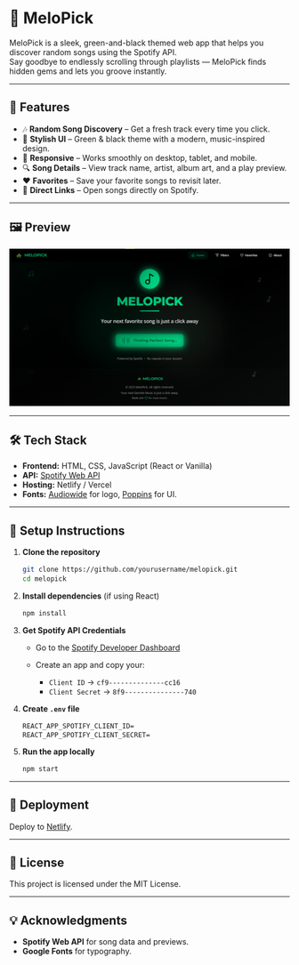 # 🎵 MeloPick

MeloPick is a sleek, green-and-black themed web app that helps you discover random songs using the Spotify API.  
Say goodbye to endlessly scrolling through playlists — MeloPick finds hidden gems and lets you groove instantly.

---

## 🌟 Features

- 🎶 **Random Song Discovery** – Get a fresh track every time you click.
- 🎨 **Stylish UI** – Green & black theme with a modern, music-inspired design.
- 📱 **Responsive** – Works smoothly on desktop, tablet, and mobile.
- 🔍 **Song Details** – View track name, artist, album art, and a play preview.
- ❤️ **Favorites** – Save your favorite songs to revisit later.
- 🔗 **Direct Links** – Open songs directly on Spotify.

---

## 🖼 Preview
![MeloPick Screenshot](./melopick.png)

---

## 🛠 Tech Stack

- **Frontend:** HTML, CSS, JavaScript (React or Vanilla)
- **API:** [Spotify Web API](https://developer.spotify.com/documentation/web-api/)
- **Hosting:** Netlify / Vercel
- **Fonts:** [Audiowide](https://fonts.google.com/specimen/Audiowide) for logo, [Poppins](https://fonts.google.com/specimen/Poppins) for UI.

---

## 🔑 Setup Instructions

1. **Clone the repository**
   ```bash
   git clone https://github.com/yourusername/melopick.git
   cd melopick
   ```

2. **Install dependencies** (if using React)

   ```bash
   npm install
   ```

3. **Get Spotify API Credentials**

   * Go to the [Spotify Developer Dashboard](https://developer.spotify.com/dashboard/)
   * Create an app and copy your:

     * `Client ID` → `cf9--------------cc16`
     * `Client Secret` → `8f9---------------740`

4. **Create `.env` file**

   ```env
   REACT_APP_SPOTIFY_CLIENT_ID=
   REACT_APP_SPOTIFY_CLIENT_SECRET=
   ```

5. **Run the app locally**

   ```bash
   npm start
   ```

---

## 🚀 Deployment

Deploy to [Netlify](https://www.netlify.com/).

---

## 📜 License

This project is licensed under the MIT License.

---

## 💡 Acknowledgments

* **Spotify Web API** for song data and previews.
* **Google Fonts** for typography.
